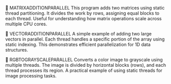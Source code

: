 🧾 MATRIXADDITIONPARALLEL
This program adds two matrices using static thread partitioning.
It divides the work by rows, assigning equal blocks to each thread.
Useful for understanding how matrix operations scale across multiple CPU cores.

🧾 VECTORADDITIONPARALLEL
A simple example of adding two large vectors in parallel.
Each thread handles a specific portion of the array using static indexing.
This demonstrates efficient parallelization for 1D data structures.

🧾 RGBTOGRAYSCALEPARALLEL
Converts a color image to grayscale using multiple threads.
The image is divided by horizontal blocks (rows), and each thread processes its region.
A practical example of using static threads for image processing tasks.
